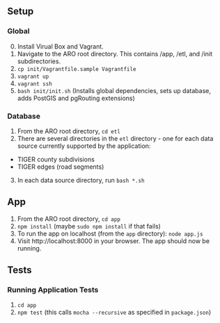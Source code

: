 ## Setup
### Global
0. Install Virual Box and Vagrant. 
1. Navigate to the ARO root directory. This contains /app, /etl, and /init subdirectories.
2. `cp init/Vagrantfile.sample Vagrantfile`
3. `vagrant up`
4. `vagrant ssh`
5. `bash init/init.sh` (Installs global dependencies, sets up database, adds PostGIS and pgRouting extensions)

### Database
1. From the ARO root directory, `cd etl`
2. There are several directories in the `etl` directory - one for each data source currently supported by the application:
* TIGER county subdivisions
* TIGER edges (road segments)
3. In each data source directory, run `bash *.sh`

## App
1. From the ARO root directory, `cd app`
2. `npm install` (maybe `sudo npm install` if that fails)
3. To run the app on localhost (from the `app` directory): `node app.js`
4. Visit http://localhost:8000 in your browser. The app should now be running.

## Tests
### Running Application Tests
1. `cd app`
2. `npm test` (this calls `mocha --recursive` as specified in `package.json`)
